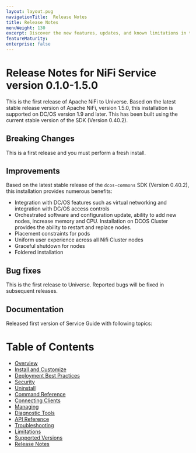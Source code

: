 ```yaml
---
layout: layout.pug
navigationTitle:  Release Notes
title: Release Notes
menuWeight: 130
excerpt: Discover the new features, updates, and known limitations in this release of the NiFi Service 
featureMaturity:
enterprise: false
---
```


# Release Notes for NiFi Service version 0.1.0-1.5.0

This is the first release of Apache NiFi to Universe. Based on the latest stable release version of Apache NiFi, version 1.5.0, this installation is supported on DC/OS version 1.9 and later. This has been built using the current stable version of the SDK (Version 0.40.2).

## Breaking Changes

This is a first release and you must perform a fresh install.  

## Improvements

Based on the latest stable release of the `dcos-commons` SDK (Version 0.40.2), this installation provides numerous benefits:

- Integration with DC/OS features such as virtual networking and integration with DC/OS access controls
- Orchestrated software and configuration update, ability to add new nodes, increase memory and CPU. Installation on DCOS
Cluster provides the ability to restart and replace nodes.
- Placement constraints for pods
- Uniform user experience across all Nifi Cluster nodes
- Graceful shutdown for nodes
- Foldered installation

## Bug fixes

This is the first release to Universe. Reported bugs will be fixed in subsequent releases.

## Documentation

Released first version of Service Guide with following topics:

# Table of Contents

- [Overview](overview/index.md)
- [Install and Customize](install/index.md)
- [Deployment Best Practices](deploymentbestpractice/index.md)
- [Security](security/index.md)
- [Uninstall](uninstall/index.md)
- [Command Reference](command-reference/index.md)
- [Connecting Clients](connecting-clients/index.md)
- [Managing](managing/index.md)
- [Diagnostic Tools](diagnostictools/index.md)
- [API Reference](api-reference/index.md)
- [Troubleshooting](troubleshooting/index.md)
- [Limitations](limitations/index.md)
- [Supported Versions](supported-versions/index.md)
- [Release Notes](release-notes/index.md)

